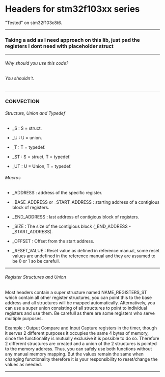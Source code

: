 # Headers for stm32f103xx series

"Tested" on stm32f103c8t6.

---

### Taking a add as I need approach on this lib, just pad the registers I dont need with placeholder struct


---

###### Why should you use this code?

###### You shouldn't.

---

### CONVECTION

###### Structure, Union and Typedef

- _S : S = struct.

- _U : U = union.

- _T : T = typedef.

- _ST : S = struct, T = typedef.

- _UT : U = Union, T = typedef.

###### Macros

- _ADDRESS : address of the specific register.

- _BASE_ADDRESS or _START_ADDRESS : starting address of a contigious block of registers.

- _END_ADDRESS : last address of contigious block of registers.

- _SIZE : The size of the contigious block (_END_ADDRESS - _START_ADDRESS).

- _OFFSET : Offset from the start address.

- _RESET_VALUE : Reset value as defined in reference manual, some reset values are undefined in the reference manual and they are assumed to be 0 or 1 so be carefull.

---

###### Register Structures and Union

Most headers contain a super structure named NAME_REGISTERS_ST which contain all other register structures,  you can point this to the base address and all structures will be mapped automatically. Alternatively, you can use a super union consisting of all structures to point to individual registers and use them. Be carefull as there are some registers who serve multiple purposes.

Example : Output Compare and Input Capture registers in the timer, though it serves 2 different purposes it occupies the same 4 bytes of memory, since the functionality is mutually exclusive it is possible to do so. Therefore 2 different structures are created and a union of the 2 structures is pointed to the memory address. Thus, you can safely use both functions without any manual memory mapping. But the values remain the same when changing functionality therefore it is your responsibility to reset/change the values as needed. 

---
